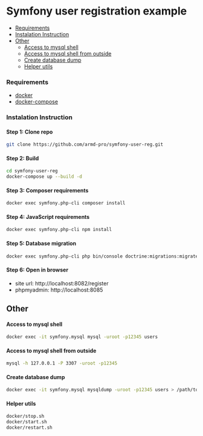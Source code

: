 
# Symfony user registration example

* [Requirements](#requirements)
* [Instalation Instruction](#instalation-instruction)
* [Other](#other)
    * [Access to mysql shell](access-to-mysql-shell)
    * [Access to mysql shell from outside](access-to-mysql-shell-from-outside)
    * [Create database dump](create-database-dump)
    * [Helper utils](helper-utils)

### Requirements
* [docker](https://docs.docker.com/install/)
* [docker-compose](https://docs.docker.com/compose/install/)

### Instalation Instruction

#### Step 1: Clone repo
```bash
git clone https://github.com/armd-pro/symfony-user-reg.git
```

#### Step 2: Build
```bash
cd symfony-user-reg
docker-compose up --build -d
```

#### Step 3: Composer requirements
```bash
docker exec symfony.php-cli composer install
```

#### Step 4: JavaScript requirements
```bash
docker exec symfony.php-cli npm install
```

#### Step 5: Database migration
```bash
docker exec symfony.php-cli php bin/console doctrine:migrations:migrate --no-interaction --allow-no-migration
```

#### Step 6: Open in browser
* site url: http://localhost:8082/register
* phpmyadmin: http://localhost:8085


## Other

#### Access to mysql shell
```bash
docker exec -it symfony.mysql mysql -uroot -p12345 users
```

#### Access to mysql shell from outside
```bash
mysql -h 127.0.0.1 -P 3307 -uroot -p12345
```

#### Create database dump
```bash
docker exec -it symfony.mysql mysqldump -uroot -p12345 users > /path/to/users.db.sql
```

#### Helper utils
```bash
docker/stop.sh
docker/start.sh
docker/restart.sh
```